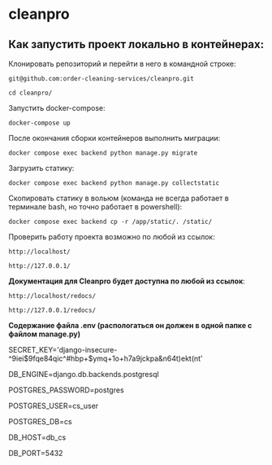 # cleanpro

## Как запустить проект локально в контейнерах:

Клонировать репозиторий и перейти в него в командной строке:

``` git@github.com:order-cleaning-services/cleanpro.git ``` 

``` cd cleanpro/ ``` 

Запустить docker-compose:

```
docker-compose up

```

После окончания сборки контейнеров выполнить миграции:

```
docker compose exec backend python manage.py migrate

```

Загрузить статику:

```
docker compose exec backend python manage.py collectstatic

```

Скопировать статику в вольюм (команда не всегда работает в терминале bash, но точно работает в powershell):

```
docker compose exec backend cp -r /app/static/. /static/
```

Проверить работу проекта возможно по любой из ссылок:

```
http://localhost/

http://127.0.0.1/
```

**Документация для Cleanpro будет доступна по любой из ссылок**:

```
http://localhost/redocs/

http://127.0.0.1/redocs/ 
```

**Содержание файла .env (распологаться он должен в одной папке с файлом manage.py)**

SECRET_KEY='django-insecure-^9iei$9fqe84qic^#hbp+$ymq+1o+h7a9jckpa&n64t)ekt(nt'

DB_ENGINE=django.db.backends.postgresql

POSTGRES_PASSWORD=postgres

POSTGRES_USER=cs_user

POSTGRES_DB=cs

DB_HOST=db_cs

DB_PORT=5432